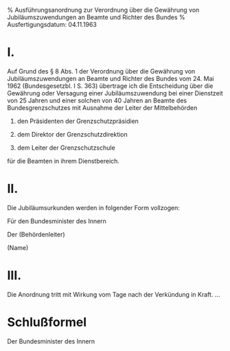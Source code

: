 % Ausführungsanordnung zur Verordnung über die Gewährung von Jubiläumszuwendungen an Beamte und Richter des Bundes
% Ausfertigungsdatum: 04.11.1963
 
# I.

Auf Grund des § 8 Abs. 1 der Verordnung über die Gewährung von Jubiläumszuwendungen an Beamte und Richter des Bundes vom 24. Mai 1962 (Bundesgesetzbl. I S. 363) übertrage ich die Entscheidung über die Gewährung oder Versagung einer Jubiläumszuwendung bei einer Dienstzeit von 25 Jahren und einer solchen von 40 Jahren an Beamte des Bundesgrenzschutzes mit Ausnahme der Leiter der Mittelbehörden

1. den Präsidenten der Grenzschutzpräsidien

2. dem Direktor der Grenzschutzdirektion

3. dem Leiter der Grenzschutzschule

für die Beamten in ihrem Dienstbereich.

# II.

Die Jubiläumsurkunden werden in folgender Form vollzogen:

  
Für den Bundesminister des Innern

  
Der (Behördenleiter)

  
(Name)

# III.

Die Anordnung tritt mit Wirkung vom Tage nach der Verkündung in Kraft. ...

# Schlußformel

Der Bundesminister des Innern
